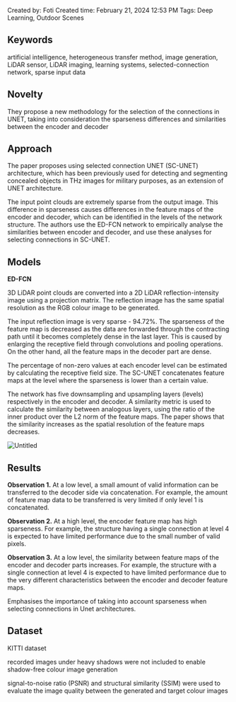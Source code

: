 Created by: Foti
Created time: February 21, 2024 12:53 PM
Tags: Deep Learning, Outdoor Scenes
## Keywords
artificial intelligence, heterogeneous transfer method, image generation, LiDAR sensor, LiDAR imaging, learning systems, selected-connection network, sparse input data
## Novelty
They propose a new methodology for the selection of the connections in UNET, taking into consideration the sparseness differences and similarities between the encoder and decoder
## Approach
The paper proposes using selected connection UNET (SC-UNET) architecture, which has been previously used for detecting and segmenting concealed objects in THz images for military purposes, as an extension of UNET architecture.

The input point clouds are extremely sparse from the output image. This difference in sparseness causes differences in the feature maps of the encoder and decoder, which can be identified in the levels of the network structure. The authors use the ED-FCN network to empirically analyse the similarities between encoder and decoder, and use these analyses for selecting connections in SC-UNET.
## Models
**ED-FCN**

3D LiDAR point clouds are converted into a 2D LiDAR reflection-intensity image using a projection matrix. The reflection image has the same spatial resolution as the RGB colour image to be generated.

The input reflection image is very sparse - 94.72%. The sparseness of the feature map is decreased as the data are forwarded through the contracting path until it becomes completely dense in the last layer. This is caused by enlarging the receptive field through convolutions and pooling operations. On the other hand, all the feature maps in the decoder part are dense.

The percentage of non-zero values at each encoder level can be estimated by calculating the receptive field size. The SC-UNET concatenates feature maps at the level where the sparseness is lower than a certain value.

The network has five downsampling and upsampling layers (levels) respectively in the encoder and decoder. A similarity metric is used to calculate the similarity between analogous layers, using the ratio of the inner product over the L2 norm of the feature maps. The paper shows that the similarity increases as the spatial resolution of the feature maps decreases.

![Untitled](Color%20Image%20Generation%20from%20LiDAR%20Reflection%20Data%20%2021ae8ab4fe66484f809c9e6bd127bec1/Untitled.png)
## Results
**Observation 1.** At a low level, a small amount of valid information can be transferred to the decoder side via concatenation. For example, the amount of feature map data to be transferred is very limited if only level 1 is concatenated.

**Observation 2.** At a high level, the encoder feature map has high sparseness. For example, the structure having a single connection at level 4 is expected to have limited performance due to the small number of valid pixels.

**Observation 3.** At a low level, the similarity between feature maps of the encoder and decoder parts increases. For example, the structure with a single connection at level 4 is expected to have limited performance due to the very different characteristics between the encoder and decoder feature maps.

Emphasises the importance of taking into account sparseness when selecting connections in Unet architectures.
## Dataset
KITTI dataset

recorded images under heavy shadows were not included to enable shadow-free colour image generation

signal-to-noise ratio (PSNR) and structural similarity (SSIM) were used to evaluate the image quality between the generated and target colour images